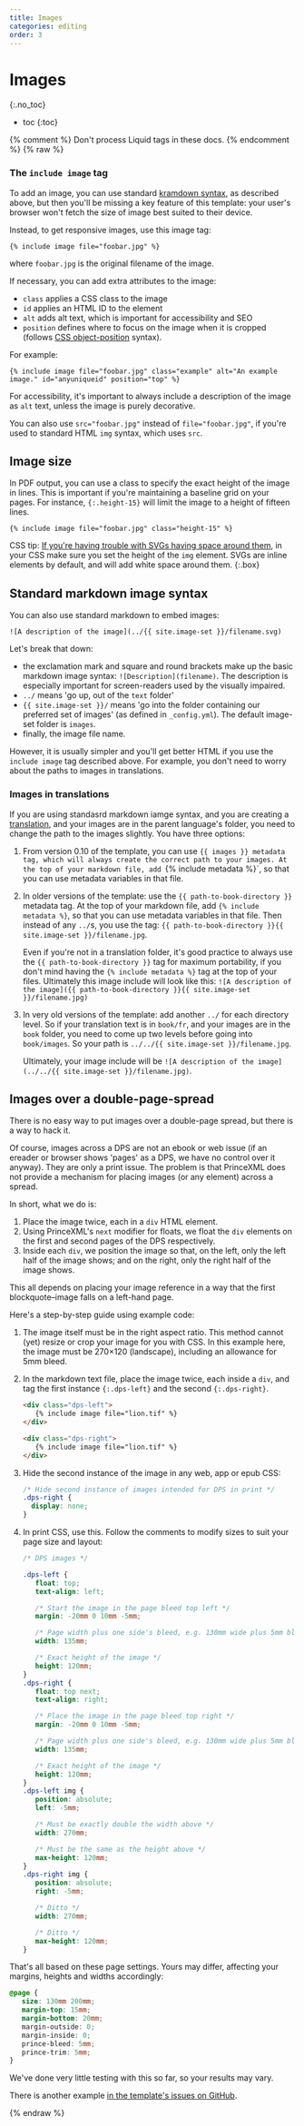 ```yaml
---
title: Images
categories: editing
order: 3
---
```


# Images
{:.no_toc}

* toc
{:toc}

{% comment %} Don't process Liquid tags in these docs. {% endcomment %}
{% raw %}

### The `include image` tag

To add an image, you can use standard [kramdown syntax](https://kramdown.gettalong.org/quickref.html#links-and-images), as described above, but then you'll be missing a key feature of this template: your user's browser won't fetch the size of image best suited to their device.

Instead, to get responsive images, use this image tag:

``` liquid
{% include image file="foobar.jpg" %}
```

where `foobar.jpg` is the original filename of the image.

If necessary, you can add extra attributes to the image:

- `class` applies a CSS class to the image
- `id` applies an HTML ID to the element
- `alt` adds alt text, which is important for accessibility and SEO
- `position` defines where to focus on the image when it is cropped (follows [CSS object-position](https://developer.mozilla.org/en-US/docs/Web/CSS/object-position) syntax).

For example:

``` liquid
{% include image file="foobar.jpg" class="example" alt="An example image." id="anyuniqueid" position="top" %}
```

For accessibility, it's important to always include a description of the image as `alt` text, unless the image is purely decorative.

You can also use `src="foobar.jpg"` instead of `file="foobar.jpg"`, if you're used to standard HTML `img` syntax, which uses `src`.


## Image size

In PDF output, you can use a class to specify the exact height of the image in lines. This is important if you're maintaining a baseline grid on your pages. For instance, `{:.height-15}` will limit the image to a height of fifteen lines.

``` liquid
{% include image file="foobar.jpg" class="height-15" %}
```

CSS tip: [If you're having trouble with SVGs having space around them](https://stackoverflow.com/questions/24626908/how-to-get-rid-of-extra-space-below-svg-in-div-element), in your CSS make sure you set the height of the `img` element. SVGs are inline elements by default, and will add white space around them.
{:.box}


## Standard markdown image syntax

You can also use standard markdown to embed images:

~~~
![A description of the image](../{{ site.image-set }}/filename.svg)
~~~

Let's break that down:

* the exclamation mark and square and round brackets make up the basic markdown image syntax: `![Description](filename)`. The description is especially important for screen-readers used by the visually impaired.
* `../` means 'go up, out of the `text` folder'
* `{{ site.image-set }}/` means 'go into the folder containing our preferred set of images' (as defined in `_config.yml`). The default image-set folder is `images`.
* finally, the image file name.

However, it is usually simpler and you'll get better HTML if you use the `include image` tag described above. For example, you don't need to worry about the paths to images in translations.

### Images in translations

If you are using standasrd markdown iamge syntax, and you are creating a [translation](translations.html), and your images are in the parent language's folder, you need to change the path to the images slightly. You have three options:

1. From version 0.10 of the template, you can use `{{ images }} metadata tag, which will always create the correct path to your images. At the top of your markdown file, add `{% include metadata %}`, so that you can use metadata variables in that file.
1. In older versions of the template: use the `{{ path-to-book-directory }}` metadata tag. At the top of your markdown file, add `{% include metadata %}`, so that you can use metadata variables in that file. Then instead of any `../`s, you use the tag: `{{ path-to-book-directory }}{{ site.image-set }}/filename.jpg`.

   Even if you're not in a translation folder, it's good practice to always use the `{{ path-to-book-directory }}` tag for maximum portability, if you don't mind having the `{% include metadata %}` tag at the top of your files. Ultimately this image include will look like this: `![A description of the image]({{ path-to-book-directory }}{{ site.image-set }}/filename.jpg)`

1. In very old versions of the template: add another `../` for each directory level. So if your translation text is in `book/fr`, and your images are in the `book` folder, you need to come up two levels before going into `book/images`. So your path is `../../{{ site.image-set }}/filename.jpg`.

   Ultimately, your image include will be `![A description of the image](../../{{ site.image-set }}/filename.jpg)`.


## Images over a double-page-spread

There is no easy way to put images over a double-page spread, but there is a way to hack it.

Of course, images across a DPS are not an ebook or web issue (if an ereader or browser shows 'pages' as a DPS, we have no control over it anyway). They are only a print issue. The problem is that PrinceXML does not provide a mechanism for placing images (or any element) across a spread.

In short, what we do is:

1. Place the image twice, each in a `div` HTML element.
2. Using PrinceXML's `next` modifier for floats, we float the `div` elements on the first and second pages of the DPS respectively.
3. Inside each `div`, we position the image so that, on the left, only the left half of the image shows; and on the right, only the right half of the image shows.

This all depends on placing your image reference in a way that the first blockquote–image falls on a left-hand page.

Here's a step-by-step guide using example code:

1. The image itself must be in the right aspect ratio. This method cannot (yet) resize or crop your image for you with CSS. In this example here, the image must be 270×120 (landscape), including an allowance for 5mm bleed.
2. In the markdown text file, place the image twice, each inside a `div`, and tag the first instance `{:.dps-left}` and the second `{:.dps-right}`.

   ``` markdown
   <div class="dps-left">
      {% include image file="lion.tif" %}
   </div>

   <div class="dps-right">
      {% include image file="lion.tif" %}
   </div>
   ```

3. Hide the second instance of the image in any web, app or epub CSS:

   ``` css
   /* Hide second instance of images intended for DPS in print */
   .dps-right {
     display: none;
   }
   ```

4. In print CSS, use this. Follow the comments to modify sizes to suit your page size and layout:

   ``` css
   /* DPS images */

   .dps-left {
      float: top;
      text-align: left;

      /* Start the image in the page bleed top left */
      margin: -20mm 0 10mm -5mm;

      /* Page width plus one side's bleed, e.g. 130mm wide plus 5mm bleed */
      width: 135mm;

      /* Exact height of the image */
      height: 120mm;
   }
   .dps-right {
      float: top next;
      text-align: right;

      /* Place the image in the page bleed top right */
      margin: -20mm 0 10mm -5mm;

      /* Page width plus one side's bleed, e.g. 130mm wide plus 5mm bleed */
      width: 135mm;

      /* Exact height of the image */
      height: 120mm;
   }
   .dps-left img {
      position: absolute;
      left: -5mm;

      /* Must be exactly double the width above */
      width: 270mm;

      /* Must be the same as the height above */
      max-height: 120mm;
   }
   .dps-right img {
      position: absolute;
      right: -5mm;

      /* Ditto */
      width: 270mm;

      /* Ditto */
      max-height: 120mm;
   }
   ```

That's all based on these page settings. Yours may differ, affecting your margins, heights and widths accordingly:

``` css
@page {
   size: 130mm 200mm;
   margin-top: 15mm;
   margin-bottom: 20mm;
   margin-outside: 0;
   margin-inside: 0;
   prince-bleed: 5mm;
   prince-trim: 5mm;
}
```

We've done very little testing with this so far, so your results may vary.

There is another example [in the template's issues on GitHub](https://github.com/electricbookworks/electric-book/issues/164).

{% endraw %}
